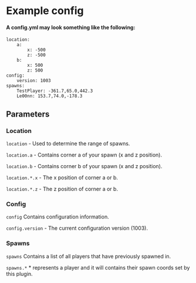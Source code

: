 # Example config

#### A config.yml may look something like the following:

    location:
        a:
            x: -500
            z: -500
        b:
            x: 500
            z: 500
    config:
        version: 1003
    spawns:
        TestPlayer: -361.7,65.0,442.3
        Le00nn: 153.7,74.0,-178.3


## Parameters

### Location

`location` - Used to determine the range of spawns.

`location.a` - Contains corner a of your spawn (x and z position).

`location.b` - Contains corner b of your spawn (x and z position).

`location.*.x` - The x position of corner a or b.

`location.*.z` - The z position of corner a or b.

### Config

`config` Contains configuration information.

`config.version` - The current configuration version (1003).

### Spawns

`spawns` Contains a list of all players that have previously spawned in.

`spawns.*` * represents a player and it will contains their spawn coords set by this plugin.
